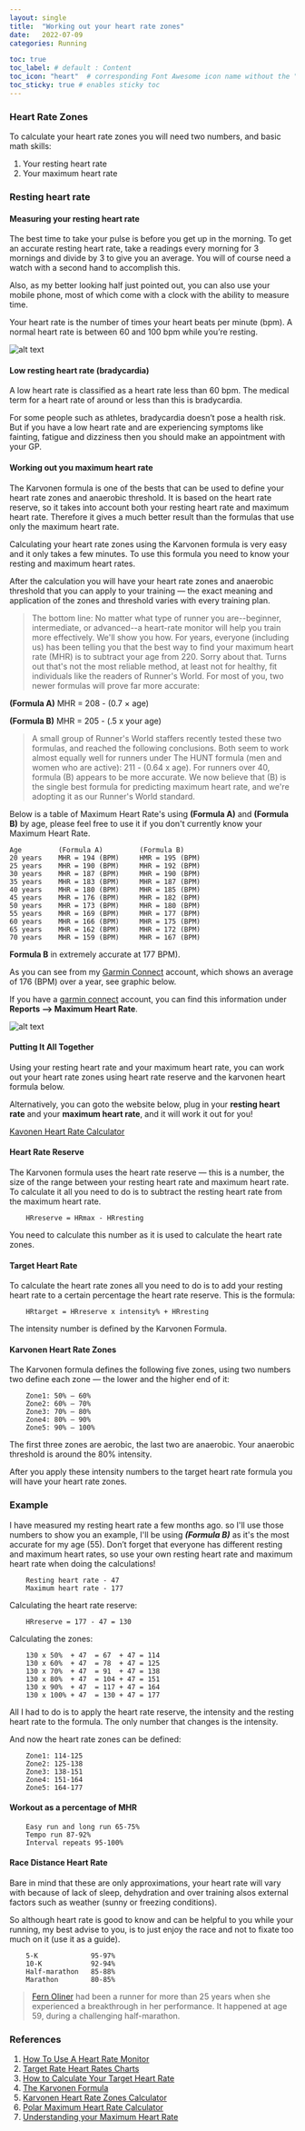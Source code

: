 ```yaml
---
layout: single
title:  "Working out your heart rate zones"
date:   2022-07-09
categories: Running

toc: true
toc_label: # default : Content
toc_icon: "heart"  # corresponding Font Awesome icon name without the "fa" prefix
toc_sticky: true # enables sticky toc
---
```


### Heart Rate Zones

To calculate your heart rate zones you will need two numbers, and basic math skills:

1. Your resting heart rate
2. Your maximum heart rate

### Resting heart rate

#### Measuring your resting heart rate

The best time to take your pulse is before you get up in the morning. To get an accurate resting heart rate, take a readings every morning for 3 mornings and divide by 3 to give you an average. You will of course need a watch with a second hand to accomplish this.

Also, as my better looking half just pointed out, you can also use your mobile phone, most of which come with a clock with the ability to measure time.

Your heart rate is the number of times your heart beats per minute (bpm). A normal heart rate is between 60 and 100 bpm while you’re resting.

![alt text](../../assets/images/checking-your-pulse-210x137.png "Taking Heart Rate Graphic")

#### Low resting heart rate (bradycardia)

A low heart rate is classified as a heart rate less than 60 bpm. The medical term for a heart rate of around or less than this is bradycardia.

For some people such as athletes, bradycardia doesn’t pose a health risk. But if you have a low heart rate and are experiencing symptoms like fainting, fatigue and dizziness then you should make an appointment with your GP.

#### Working out you maximum heart rate

The Karvonen formula is one of the bests that can be used to define your heart rate zones and anaerobic threshold. It is based on the heart rate reserve, so it takes into account both your resting heart rate and maximum heart rate. Therefore it gives a much better result than the formulas that use only the maximum heart rate.

Calculating your heart rate zones using the Karvonen formula is very easy and it only takes a few minutes. To use this formula you need to know your resting and maximum heart rates.

After the calculation you will have your heart rate zones and anaerobic threshold that you can apply to your training — the exact meaning and application of the zones and threshold varies with every training plan.

> The bottom line: No matter what type of runner you are--beginner, intermediate, or advanced--a heart-rate monitor will help you train more effectively. We'll show you how. For years, everyone (including us) has been telling you that the best way to find your maximum heart rate (MHR) is to subtract your age from 220. Sorry about that.
>Turns out that's not the most reliable method, at least not for healthy, fit individuals like the readers of Runner's World. For most of you, two newer formulas will prove far more accurate:

__(Formula A)__ MHR = 208 - (0.7 × age)

__(Formula B)__ MHR = 205 - (.5 x your age)

> A small group of Runner's World staffers recently tested these two formulas, and reached the following conclusions. Both seem to work almost equally well for runners under The HUNT formula (men and women who are active): 211 - (0.64 x age). For runners over 40, formula (B) appears to be more accurate. We now believe that (B) is the single best formula for predicting maximum heart rate, and we're adopting it as our Runner's World standard.

Below is a table of Maximum Heart Rate's using __(Formula A)__ and __(Formula B)__ by age, please feel free to use it if you don't currently know your Maximum Heart Rate.

~~~text
Age         (Formula A)         (Formula B)
20 years    MHR = 194 (BPM)     HMR = 195 (BPM)
25 years    MHR = 190 (BPM)     MHR = 192 (BPM)
30 years    MHR = 187 (BPM)     MHR = 190 (BPM)
35 years    MHR = 183 (BPM)     MHR = 187 (BPM)
40 years    MHR = 180 (BPM)     MHR = 185 (BPM)
45 years    MHR = 176 (BPM)     MHR = 182 (BPM)
50 years    MHR = 173 (BPM)     MHR = 180 (BPM)
55 years    MHR = 169 (BPM)     MHR = 177 (BPM)
60 years    MHR = 166 (BPM)     MHR = 175 (BPM)
65 years    MHR = 162 (BPM)     MHR = 172 (BPM)
70 years    MHR = 159 (BPM)     MHR = 167 (BPM)
~~~

 __Formula B__ in extremely accurate at 177 BPM).

As you can see from my [Garmin Connect](https://connect.garmin.com) account, which shows an average of 176 (BPM) over a year, see graphic below.

If you have a [garmin connect](https://connect.garmin.com/) account, you can find this information under __Reports --> Maximum Heart Rate__.

![alt text](../../assets/images/Garmin_Maximum_Heart_Rate.png "Maximum Heart Rate")

#### Putting It All Together

Using your resting heart rate and your maximum heart rate, you can work out your heart rate zones using heart rate reserve and the karvonen heart formula below.

Alternatively, you can goto the website below, plug in your __resting heart rate__ and your __maximum heart rate__, and it will work it out for you!

[Kavonen Heart Rate Calculator](https://runandbeyond.com/calculator-karvonen/)

#### Heart Rate Reserve

The Karvonen formula uses the heart rate reserve — this is a number, the size of the range between your resting heart rate and maximum heart rate. To calculate it all you need to do is to subtract the resting heart rate from the maximum heart rate.

~~~text
    HRreserve = HRmax - HRresting
~~~

You need to calculate this number as it is used to calculate the heart rate zones.

#### Target Heart Rate

To calculate the heart rate zones all you need to do is to add your resting heart rate to a certain percentage the heart rate reserve. This is the formula:

~~~text
    HRtarget = HRreserve x intensity% + HRresting
~~~

The intensity number is defined by the Karvonen Formula.

#### Karvonen Heart Rate Zones

The Karvonen formula defines the following five zones, using two numbers two define each zone — the lower and the higher end of it:

~~~text
    Zone1: 50% – 60%
    Zone2: 60% – 70%
    Zone3: 70% – 80%
    Zone4: 80% – 90%
    Zone5: 90% – 100%
~~~~

The first three zones are aerobic, the last two are anaerobic. Your anaerobic threshold is around the 80% intensity.

After you apply these intensity numbers to the target heart rate formula you will have your heart rate zones.

### Example

I have measured my resting heart rate a few months ago. so I'll use those numbers to show you an example, I'll be using ___(Formula B)___ as it's the most accurate for my age (55). Don’t forget that everyone has different resting and maximum heart rates, so use your own resting heart rate and maximum heart rate when doing the calculations!

~~~text
    Resting heart rate - 47
    Maximum heart rate - 177
~~~

Calculating the heart rate reserve:

~~~text
    HRreserve = 177 - 47 = 130
~~~

Calculating the zones:

~~~text
    130 x 50%  + 47  = 67  + 47 = 114
    130 x 60%  + 47  = 78  + 47 = 125    
    130 x 70%  + 47  = 91  + 47 = 138
    130 x 80%  + 47  = 104 + 47 = 151
    130 x 90%  + 47  = 117 + 47 = 164
    130 x 100% + 47  = 130 + 47 = 177
~~~

All I had to do is to apply the heart rate reserve, the intensity and the resting heart rate to the formula. The only number that changes is the intensity.

And now the heart rate zones can be defined:

~~~text
    Zone1: 114-125
    Zone2: 125-138
    Zone3: 138-151
    Zone4: 151-164
    Zone5: 164-177
~~~

#### Workout as a percentage of MHR

~~~text
    Easy run and long run 65-75%
    Tempo run 87-92%
    Interval repeats 95-100%
~~~

#### Race Distance Heart Rate

Bare in mind that these are only approximations, your heart rate will vary with because of lack of sleep, dehydration and over training alsos external factors such as weather (sunny or freezing conditions).

So although heart rate is good to know and can be helpful to you while your running, my best advise to you, is to just enjoy the race and not to fixate too much on it (use it as a guide).

~~~text
    5-K             95-97%
    10-K            92-94%
    Half-marathon   85-88%
    Marathon        80-85%
~~~

> [Fern Oliner](https://www.runnersworld.com/training/a20823643/runners-learn-how-to-use-your-heart-rate-monitor/) had been a runner for more than 25 years when she experienced a breakthrough in her performance. It happened at age 59, during a challenging half-marathon.

### References

1. [How To Use A Heart Rate Monitor](https://www.runnersworld.com/training/a20823643/runners-learn-how-to-use-your-heart-rate-monitor/?utm_source=pocket_mylist)
2. [Target Rate Heart Rates Charts](https://www.heart.org/en/healthy-living/fitness/fitness-basics/target-heart-rates?utm_source=pocket_mylist)
3. [How to Calculate Your Target Heart Rate](https://www.wikihow.com/Calculate-Your-Target-Heart-Rate)
4. [The Karvonen Formula](https://runandbeyond.com/karvonen-heart-rate/)
5. [Karvonen Heart Rate Zones Calculator](https://runandbeyond.com/calculator-karvonen/)
6. [Polar Maximum Heart Rate Calculator](https://www.polar.com/blog/calculate-maximum-heart-rate-running/)
7. [Understanding your Maximum Heart Rate](https://www.verywellfit.com/maximum-heart-rate-1231221)
